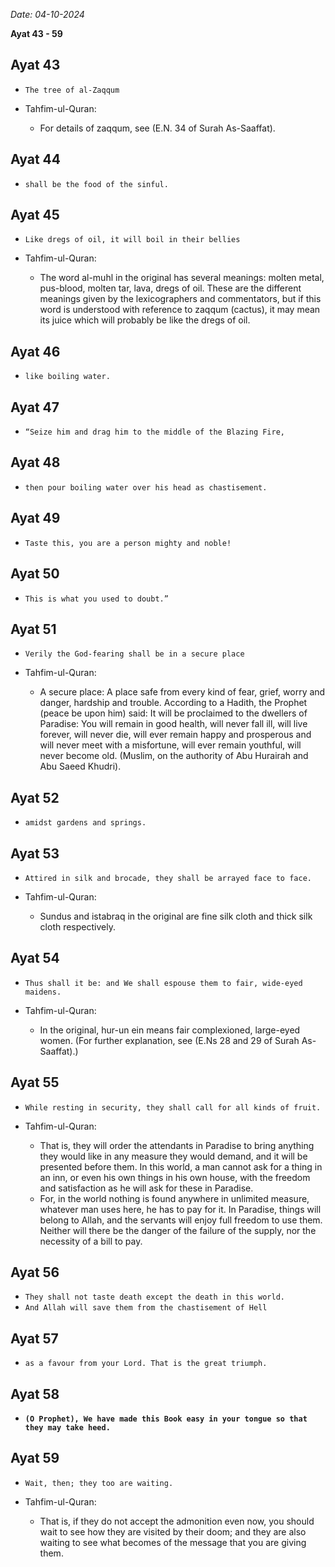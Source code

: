 _Date: 04-10-2024_

**Ayat 43 - 59**

## Ayat 43

- `The tree of al-Zaqqum`

- Tahfim-ul-Quran:
  - For details of zaqqum, see (E.N. 34 of Surah As-Saaffat).


## Ayat 44

- `shall be the food of the sinful.`

## Ayat 45

- `Like dregs of oil, it will boil in their bellies`

- Tahfim-ul-Quran:
  - The word al-muhl in the original has several meanings: molten metal, pus-blood, molten tar, lava, dregs of oil. These are the different meanings given by the lexicographers and commentators, but if this word is understood with reference to zaqqum (cactus), it may mean its juice which will probably be like the dregs of oil.


## Ayat 46

- `like boiling water.`

## Ayat 47

- `“Seize him and drag him to the middle of the Blazing Fire,`

## Ayat 48

- `then pour boiling water over his head as chastisement.`


## Ayat 49

- `Taste this, you are a person mighty and noble!`


## Ayat 50

- `This is what you used to doubt.”`

## Ayat 51

- `Verily the God-fearing shall be in a secure place`

- Tahfim-ul-Quran:
  - A secure place: A place safe from every kind of fear, grief, worry and danger, hardship and trouble. According to a Hadith, the Prophet (peace be upon him) said: It will be proclaimed to the dwellers of Paradise: You will remain in good health, will never fall ill, will live forever, will never die, will ever remain happy and prosperous and will never meet with a misfortune, will ever remain youthful, will never become old. (Muslim, on the authority of Abu Hurairah and Abu Saeed Khudri).


## Ayat 52

- `amidst gardens and springs.`

## Ayat 53

- `Attired in silk and brocade, they shall be arrayed face to face.`

- Tahfim-ul-Quran:
  - Sundus and istabraq in the original are fine silk cloth and thick silk cloth respectively.


## Ayat 54

- `Thus shall it be: and We shall espouse them to fair, wide-eyed maidens.`

- Tahfim-ul-Quran:
  - In the original, hur-un ein means fair complexioned, large-eyed women. (For further explanation, see (E.Ns 28 and 29 of Surah As-Saaffat).)

## Ayat 55

- `While resting in security, they shall call for all kinds of fruit.`

- Tahfim-ul-Quran:
  - That is, they will order the attendants in Paradise to bring anything they would like in any measure they would demand, and it will be presented before them. In this world, a man cannot ask for a thing in an inn, or even his own things in his own house, with the freedom and satisfaction as he will ask for these in Paradise. 
  - For, in the world nothing is found anywhere in unlimited measure, whatever man uses here, he has to pay for it. In Paradise, things will belong to Allah, and the servants will enjoy full freedom to use them. Neither will there be the danger of the failure of the supply, nor the necessity of a bill to pay.


## Ayat 56

- `They shall not taste death except the death in this world.`
- `And Allah will save them from the chastisement of Hell`

## Ayat 57

- `as a favour from your Lord. That is the great triumph.`

## Ayat 58

- **`(O Prophet), We have made this Book easy in your tongue so that they may take heed.`**

## Ayat 59

- `Wait, then; they too are waiting.`

- Tahfim-ul-Quran:
  - That is, if they do not accept the admonition even now, you should wait to see how they are visited by their doom; and they are also waiting to see what becomes of the message that you are giving them.

